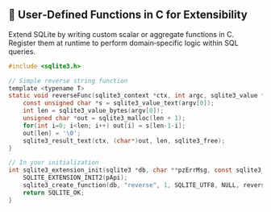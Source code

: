 ## 🧩 User‑Defined Functions in C for Extensibility
Extend SQLite by writing custom scalar or aggregate functions in C. Register them at runtime to perform domain‑specific logic within SQL queries.

```c
#include <sqlite3.h>

// Simple reverse string function
template <typename T>
static void reverseFunc(sqlite3_context *ctx, int argc, sqlite3_value **argv) {
    const unsigned char *s = sqlite3_value_text(argv[0]);
    int len = sqlite3_value_bytes(argv[0]);
    unsigned char *out = sqlite3_malloc(len + 1);
    for(int i=0; i<len; i++) out[i] = s[len-1-i];
    out[len] = '\0';
    sqlite3_result_text(ctx, (char*)out, len, sqlite3_free);
}

// In your initialization
int sqlite3_extension_init(sqlite3 *db, char **pzErrMsg, const sqlite3_api_routines *pApi) {
    SQLITE_EXTENSION_INIT2(pApi);
    sqlite3_create_function(db, "reverse", 1, SQLITE_UTF8, NULL, reverseFunc, NULL, NULL);
    return SQLITE_OK;
}
```
